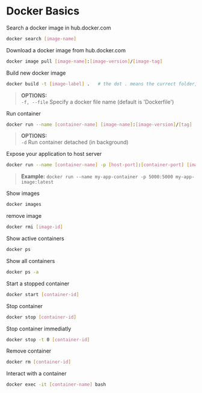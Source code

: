 
# Docker Basics

Search a docker image in hub.docker.com

```sh
docker search [image-name]
```

Download a docker image from hub.docker.com

```sh
docker image pull [image-name]:[image-version]/[image-tag]
```

Build new docker image

```sh
docker build -t [image-label] .   # the dot . means the currect folder, you can chage it by the path/to/dockerfile
```

> **OPTIONS:** \
> `-f, --file` Specify a docker file name (default is 'Dockerfile')

Run container

```sh
docker run --name [container-name] [image-name]:[image-version]/[tag]
```

> **OPTIONS:** \
> `-d` Run container detached (in background)

Expose your application to host server

```sh
docker run --name [container-name] -p [host-port]:[container-port] [image-name]:[Image_version]/[tag]
```

> **Example:** `docker run --name my-app-container -p 5000:5000 my-app-image:latest`

Show images

```sh
docker images
```

remove image

```sh
docker rmi [image-id]
```


Show active containers

```sh
docker ps
```

Show all containers

```sh
docker ps -a
```

Start a stopped container

```sh
docker start [container-id]
```

Stop container

```sh
docker stop [container-id]
```

Stop container immediatly

```sh
docker stop -t 0 [container-id]
```

Remove container

```sh
docker rm [container-id]
```

Interact with a container

```sh
docker exec -it [container-name] bash
```